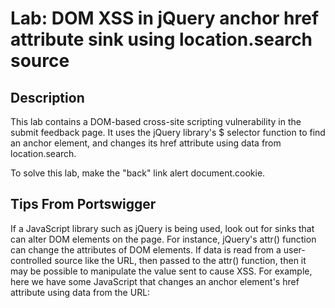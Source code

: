 # Lab: DOM XSS in jQuery anchor href attribute sink using location.search source

## Description

 This lab contains a DOM-based cross-site scripting vulnerability in the submit feedback page. It uses the jQuery library's $ selector function to find an anchor element, and changes its href attribute using data from location.search.

To solve this lab, make the "back" link alert document.cookie. 

## Tips From Portswigger

If a JavaScript library such as jQuery is being used, look out for sinks that can alter DOM elements on the page. For instance, jQuery's attr() function can change the attributes of DOM elements. If data is read from a user-controlled source like the URL, then passed to the attr() function, then it may be possible to manipulate the value sent to cause XSS. For example, here we have some JavaScript that changes an anchor element's href attribute using data from the URL: 
